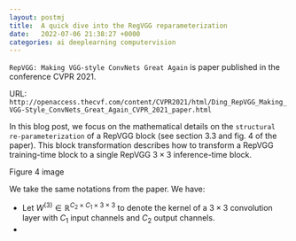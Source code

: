 ```yaml
---
layout: postmj
title:  A quick dive into the RegVGG reparameterization
date:   2022-07-06 21:38:27 +0000
categories: ai deeplearning computervision
---
```


`RepVGG: Making VGG-style ConvNets Great Again` is paper published in the conference CVPR 2021.

URL: `http://openaccess.thecvf.com/content/CVPR2021/html/Ding_RepVGG_Making_VGG-Style_ConvNets_Great_Again_CVPR_2021_paper.html`

In this blog post, we focus on the mathematical details on the `structural re-parameterization` of a RepVGG block (see section 3.3 and fig. 4 of the paper). This block transformation describes how to transform a RepVGG training-time block to a single RepVGG $3\times3$ inference-time block.

Figure 4 image

We take the same notations from the paper. We have:
- Let $W^{(3)} \in \mathbb{R}^{C_2 \times C_1 \times 3 \times 3}$ to denote the kernel of a $3 \times 3$ convolution layer with $C_1$ input channels and $C_2$ output channels.
- 

